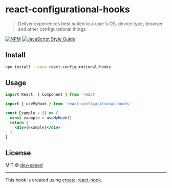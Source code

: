 # react-configurational-hooks

> Deliver experiences best suited to a user&#x27;s OS, device type, browser and other configurational things

[![NPM](https://img.shields.io/npm/v/react-configurational-hooks.svg)](https://www.npmjs.com/package/react-configurational-hooks) [![JavaScript Style Guide](https://img.shields.io/badge/code_style-standard-brightgreen.svg)](https://standardjs.com)

## Install

```bash
npm install --save react-configurational-hooks
```

## Usage

```jsx
import React, { Component } from 'react'

import { useMyHook } from 'react-configurational-hooks'

const Example = () => {
  const example = useMyHook()
  return (
    <div>{example}</div>
  )
}
```

## License

MIT © [dev-saeed](https://github.com/dev-saeed)

---

This hook is created using [create-react-hook](https://github.com/hermanya/create-react-hook).
